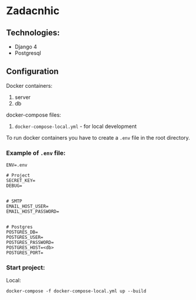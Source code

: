 # Zadacnhic

## Technologies:
- Django 4
- Postgresql


## Configuration
Docker containers:
 1. server
 2. db

docker-compose files:
 1. `docker-compose-local.yml` - for local development

To run docker containers you have to create a `.env` file in the root directory.

### Example of `.env` file:

```dotenv
ENV=.env

# Project
SECRET_KEY=
DEBUG=


# SMTP
EMAIL_HOST_USER=
EMAIL_HOST_PASSWORD=


# Postgres
POSTGRES_DB=
POSTGRES_USER=
POSTGRES_PASSWORD=
POSTGRES_HOST=<db>
POSTGRES_PORT=

```

### Start project:

Local:
```shell
docker-compose -f docker-compose-local.yml up --build
```
